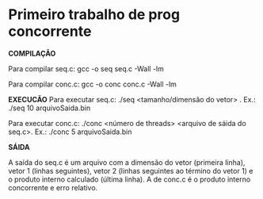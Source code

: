 # Primeiro trabalho de prog concorrente
**COMPILAÇÃO**

Para compilar seq.c: gcc -o seq  seq.c -Wall -lm

Para compilar conc.c: gcc -o conc  conc.c -Wall -lm


**EXECUCÃO**
Para executar seq.c: ./seq <tamanho/dimensão do vetor> <nome do arquivo>. Ex.: ./seq 10 arquivoSaida.bin

Para executar conc.c: ./conc <número de threads> <arquivo de sáida do seq.c>. Ex.: ./conc 5 arquivoSaida.bin


**SÁIDA**

A saída do seq.c é um arquivo com a dimensão do vetor (primeira linha), vetor 1 (linhas seguintes), vetor 2 (linhas seguintes ao término do vetor 1) e  o produto interno calculado (última linha).
A de conc.c é o produto interno concorrente e erro relativo.
